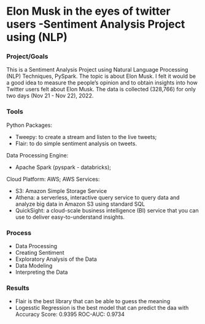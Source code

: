 # Elon Musk in the eyes of twitter users -Sentiment Analysis Project using (NLP)

### Project/Goals
This is a Sentiment Analysis Project using Natural Language Processing (NLP) Techniques, PySpark. The topic is about Elon Musk. I felt it would be a good idea to measure the people’s opinion and to obtain insights into how Twitter users felt about Elon Musk. The data is collected (328,766) for only two days (Nov 21 - Nov 22), 2022.

### Tools
Python Packages:
- Tweepy: to create a stream and listen to the live tweets;
- Flair: to do simple sentiment analysis on tweets.

Data Processing Engine:
- Apache Spark (pyspark - databricks);

Cloud Platform: AWS;
AWS Services:
- S3: Amazon Simple Storage Service
- Athena: a serverless, interactive query service to query data and analyze big data in Amazon S3 using standard SQL
- QuickSight: a cloud-scale business intelligence (BI) service that you can use to deliver easy-to-understand insights.

### Process
- Data Processing
- Creating Sentiment
- Exploratory Analysis of the Data
- Data Modeling
- Interpreting the Data

### Results
- Flair is the best library that can be able to guess the meaning
- Logesstic Regression is the best model that can predict the daa with Accuracy Score: 0.9395 ROC-AUC: 0.9734
